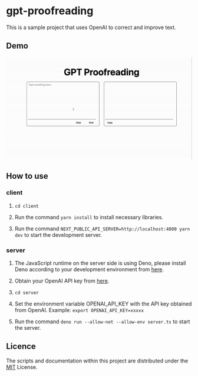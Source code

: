 # gpt-proofreading

This is a sample project that uses OpenAI to correct and improve text.

## Demo

![video](./client/public/test-sample.gif)

## How to use

### client

1. `cd client`

2. Run the command `yarn install` to install necessary libraries.

3. Run the command `NEXT_PUBLIC_API_SERVER=http://localhost:4000 yarn dev` to start the development server.

### server

1. The JavaScript runtime on the server side is using Deno, please install Deno according to your development environment from [here](https://deno.land/).

2. Obtain your OpenAI API key from [here](https://openai.com/).

3. `cd server`

4. Set the environment variable OPENAI_API_KEY with the API key obtained from OpenAI. 
Example: `export OPENAI_API_KEY=xxxxx`

5. Run the command `deno run --allow-net --allow-env server.ts` to start the server.

## Licence

The scripts and documentation within this project are distributed under the [MIT](./LICENSE) License.
